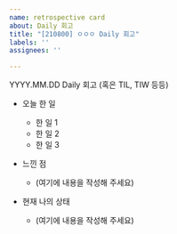 ```yaml
---
name: retrospective card
about: Daily 회고
title: "[210800] ㅇㅇㅇ Daily 회고"
labels: ''
assignees: ''

---
```


YYYY.MM.DD Daily 회고 (혹은 TIL, TIW 등등)

- 오늘 한 일
  - 한 일 1
  - 한 일 2
  - 한 일 3

- 느낀 점
  - (여기에 내용을 작성해 주세요)

- 현재 나의 상태
  - (여기에 내용을 작성해 주세요)
